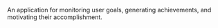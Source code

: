 An application for monitoring user goals, generating achievements, and motivating their accomplishment.
